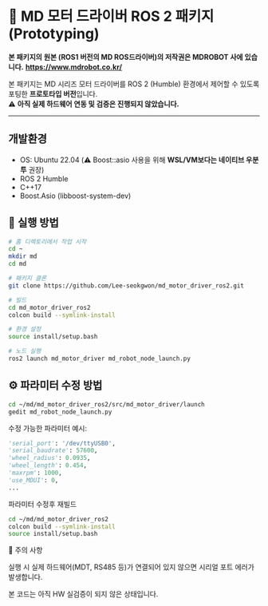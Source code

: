# 🦾 MD 모터 드라이버 ROS 2 패키지 (Prototyping)

**본 패키지의 원본 (ROS1 버전의 MD ROS드라이버)의 저작권은 MDROBOT 사에 있습니다.**
**https://www.mdrobot.co.kr/**

본 패키지는 MD 시리즈 모터 드라이버를 ROS 2 (Humble) 환경에서 제어할 수 있도록 포팅한 **프로토타입 버전**입니다.  
⚠️ **아직 실제 하드웨어 연동 및 검증은 진행되지 않았습니다.**

---


## 개발환경

- OS: Ubuntu 22.04 (⚠️ Boost::asio 사용을 위해 **WSL/VM보다는 네이티브 우분투** 권장)
- ROS 2 Humble
- C++17
- Boost.Asio (libboost-system-dev)

## 🚀 실행 방법

```bash
# 홈 디렉토리에서 작업 시작
cd ~
mkdir md
cd md

# 패키지 클론
git clone https://github.com/Lee-seokgwon/md_motor_driver_ros2.git

# 빌드
cd md_motor_driver_ros2
colcon build --symlink-install

# 환경 설정
source install/setup.bash

# 노드 실행
ros2 launch md_motor_driver md_robot_node_launch.py
```

## ⚙️ 파라미터 수정 방법

```bash
cd ~/md/md_motor_driver_ros2/src/md_motor_driver/launch
gedit md_robot_node_launch.py
```


수정 가능한 파라미터 예시:
```python
'serial_port': '/dev/ttyUSB0',
'serial_baudrate': 57600,
'wheel_radius': 0.0935,
'wheel_length': 0.454,
'maxrpm': 1000,
'use_MDUI': 0,
...
```

파라미터 수정후 재빌드
```bash
cd ~/md/md_motor_driver_ros2
colcon build --symlink-install
source install/setup.bash
```

📌 주의 사항

실행 시 실제 하드웨어(MDT, RS485 등)가 연결되어 있지 않으면 시리얼 포트 에러가 발생합니다.

본 코드는 아직 HW 실검증이 되지 않은 상태입니다.
